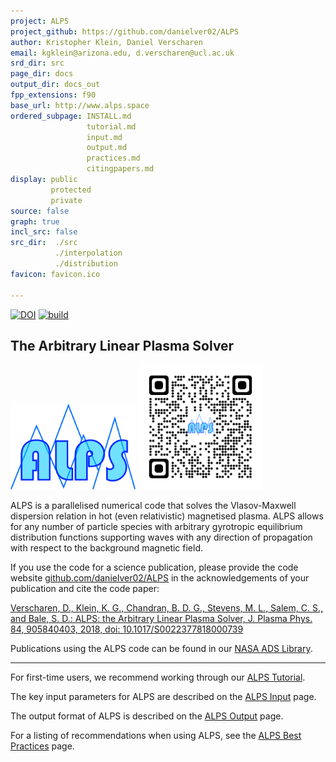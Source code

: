 ```yaml
---
project: ALPS
project_github: https://github.com/danielver02/ALPS
author: Kristopher Klein, Daniel Verscharen
email: kgklein@arizona.edu, d.verscharen@ucl.ac.uk
srd_dir: src
page_dir: docs
output_dir: docs_out
fpp_extensions: f90
base_url: http://www.alps.space
ordered_subpage: INSTALL.md
                 tutorial.md
                 input.md
                 output.md
                 practices.md
                 citingpapers.md
display: public
         protected
         private
source: false
graph: true
incl_src: false
src_dir:  ./src
          ./interpolation
          ./distribution
favicon: favicon.ico

---
```


[![DOI](https://zenodo.org/badge/243310181.svg)](https://zenodo.org/badge/latestdoi/243310181)
[![build](https://github.com/danielver02/ALPS/actions/workflows/tests.yml/badge.svg)](https://github.com/danielver02/ALPS/actions/workflows/tests.yml)

## The Arbitrary Linear Plasma Solver

<img src="./page/ALPS_logo.png" alt="drawing" width="200"/>
<img src="./page/qrcode_alps_github.png" alt="drawing" width="200"/>

ALPS is a parallelised numerical code that solves the Vlasov-Maxwell dispersion
relation in hot (even relativistic) magnetised plasma. ALPS allows for any
number of particle species with arbitrary gyrotropic equilibrium distribution
functions supporting waves with any direction of propagation with respect to
the background magnetic field.

If you use the code for a science publication, please provide the code website
[github.com/danielver02/ALPS](https://github.com/danielver02/ALPS) in the acknowledgements of your publication and cite the code paper:

[Verscharen, D., Klein, K. G., Chandran, B. D. G., Stevens, M. L., Salem, C. S.,
and Bale, S. D.: ALPS: the Arbitrary Linear Plasma Solver, J. Plasma Phys. 84,
905840403, 2018, doi: 10.1017/S0022377818000739](http://doi.org/10.1017/S0022377818000739)

Publications using the ALPS code can be found in our [NASA ADS Library](https://ui.adsabs.harvard.edu/public-libraries/vPWlMyiDRq-YfZ2bGDWS7Q).

---

For first-time users, we recommend working through our [ALPS Tutorial](./page/tutorial.md).

The key input parameters for ALPS are described on the [ALPS Input](./page/input.md) page.

The output format of ALPS is described on the [ALPS Output](./page/output.md) page.

For a listing of recommendations when using ALPS, see the [ALPS Best Practices](./page/practices.md) page.
